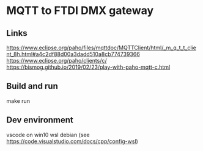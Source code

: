 # MQTT to FTDI DMX gateway

## Links

https://www.eclipse.org/paho/files/mqttdoc/MQTTClient/html/_m_q_t_t_client_8h.html#a4c2df88d00a3dadd510a8cb774739366
https://www.eclipse.org/paho/clients/c/
https://bismog.github.io/2019/02/23/play-with-paho-mqtt-c.html

## Build and run

make run

## Dev environment

vscode on win10
wsl debian (see https://code.visualstudio.com/docs/cpp/config-wsl)